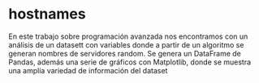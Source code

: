 # hostnames
En este trabajo sobre programación avanzada nos encontramos con un análisis de un datasett con variables donde a partir de un algoritmo se generan nombres de servidores random. Se genera un DataFrame de Pandas, además una serie de gráficos con Matplotlib, donde se muestra una amplia variedad de información del dataset
